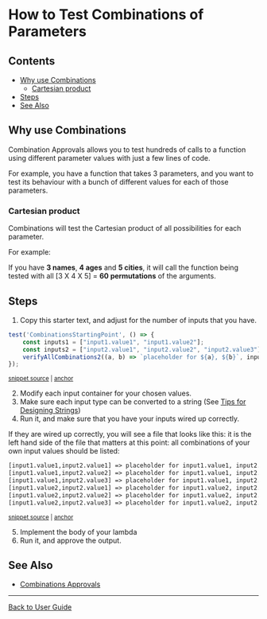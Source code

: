 <a id="top"></a>

# How to Test Combinations of Parameters

<!-- toc -->
## Contents

  * [Why use Combinations](#why-use-combinations)
    * [Cartesian product](#cartesian-product)
  * [Steps](#steps)
  * [See Also](#see-also)<!-- endToc -->

## Why use Combinations

Combination Approvals allows you to test hundreds of calls to a function using different parameter values with just a few lines of code.

For example, you have a function that takes 3 parameters, and you want to test its behaviour with a bunch of different values for each of those parameters.

### Cartesian product

Combinations will test the Cartesian product of all possibilities for each parameter.

For example:

If you have **3 names**, **4 ages** and **5 cities**,
it will call the function being tested with all
[3 X 4 X 5] = **60 permutations** of the arguments.

## Steps

1. Copy this starter text, and adjust for the number of inputs that you have.

<!-- snippet: CombinationsStartingPoint -->
<a id='snippet-CombinationsStartingPoint'></a>
```ts
test('CombinationsStartingPoint', () => {
    const inputs1 = ["input1.value1", "input1.value2"];
    const inputs2 = ["input2.value1", "input2.value2", "input2.value3"];
    verifyAllCombinations2((a, b) => `placeholder for ${a}, ${b}`, inputs1, inputs2);
});
```
<sup><a href='/test/Providers/Jest/CombinationApprovals.test.ts#L55-L61' title='Snippet source file'>snippet source</a> | <a href='#snippet-CombinationsStartingPoint' title='Start of snippet'>anchor</a></sup>
<!-- endSnippet -->

2. Modify each input container for your chosen values.
3. Make sure each input type can be converted to a string (See [Tips for Designing Strings](https://approvaltestscpp.readthedocs.io/en/latest/generated_docs/explanations/TipsForDesigningStrings.html))
4. Run it, and make sure that you have your inputs wired up correctly.

If they are wired up correctly, you will see a file that looks like this: it is the left hand side of the file that
matters at this point: all combinations of your own input values should be listed:

<!-- snippet: CombinationApprovals.test.documentation_CombinationsStartingPoint.approved.txt -->
<a id='snippet-CombinationApprovals.test.documentation_CombinationsStartingPoint.approved.txt'></a>
```txt
[input1.value1,input2.value1] => placeholder for input1.value1, input2.value1
[input1.value1,input2.value2] => placeholder for input1.value1, input2.value2
[input1.value1,input2.value3] => placeholder for input1.value1, input2.value3
[input1.value2,input2.value1] => placeholder for input1.value2, input2.value1
[input1.value2,input2.value2] => placeholder for input1.value2, input2.value2
[input1.value2,input2.value3] => placeholder for input1.value2, input2.value3
```
<sup><a href='/test/Providers/Jest/CombinationApprovals.test.documentation_CombinationsStartingPoint.approved.txt#L1-L6' title='Snippet source file'>snippet source</a> | <a href='#snippet-CombinationApprovals.test.documentation_CombinationsStartingPoint.approved.txt' title='Start of snippet'>anchor</a></sup>
<!-- endSnippet -->

5. Implement the body of your lambda
6. Run it, and approve the output.


## See Also

- [Combinations Approvals](../reference/CombinationApprovals.md)

---

[Back to User Guide](/doc/README.md#top)
